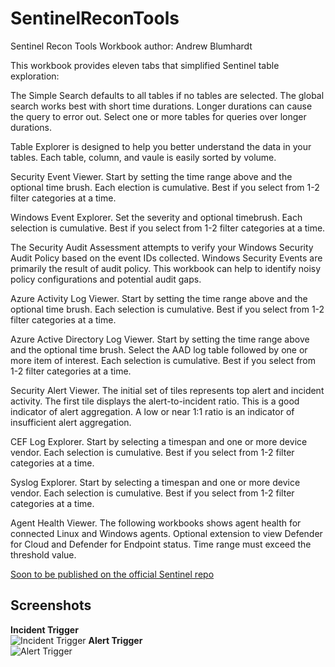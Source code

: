 # SentinelReconTools
Sentinel Recon Tools Workbook
author: Andrew Blumhardt

This workbook provides eleven tabs that simplified Sentinel table exploration:

The Simple Search defaults to all tables if no tables are selected. The global search works best with short time durations. Longer durations can cause the query to error out. Select one or more tables for queries over longer durations.

Table Explorer is designed to help you better understand the data in your tables. Each table, column, and vaule is easily sorted by volume.

Security Event Viewer. Start by setting the time range above and the optional time brush. Each election is cumulative. Best if you select from 1-2 filter categories at a time.

Windows Event Explorer. Set the severity and optional timebrush. Each selection is cumulative. Best if you select from 1-2 filter categories at a time.

The Security Audit Assessment attempts to verify your Windows Security Audit Policy based on the event IDs collected. Windows Security Events are primarily the result of audit policy. This workbook can help to identify noisy policy configurations and potential audit gaps. 

Azure Activity Log Viewer. Start by setting the time range above and the optional time brush. Each selection is cumulative. Best if you select from 1-2 filter categories at a time.

Azure Active Directory Log Viewer. Start by setting the time range above and the optional time brush. Select the AAD log table followed by one or more item of interest. Each selection is cumulative. Best if you select from 1-2 filter categories at a time.

Security Alert Viewer. The initial set of tiles represents top alert and incident activity. The first tile displays the alert-to-incident ratio. This is a good indicator of alert aggregation. A low or near 1:1 ratio is an indicator of insufficient alert aggregation.

CEF Log Explorer. Start by selecting a timespan and one or more device vendor. Each selection is cumulative. Best if you select from 1-2 filter categories at a time.

Syslog Explorer. Start by selecting a timespan and one or more device vendor. Each selection is cumulative. Best if you select from 1-2 filter categories at a time.

Agent Health Viewer. The following workbooks shows agent health for connected Linux and Windows agents. Optional extension to view Defender for Cloud and Defender for Endpoint status. Time range must exceed the threshold value.

[Soon to be published on the official Sentinel repo](https://github.com/Azure/Azure-Sentinel/tree/master/Workbooks)

## Screenshots
**Incident Trigger**<br>
![Incident Trigger](./incident-trigger/images/Get-AD4IoTDeviceCVEs_incident.png)
**Alert Trigger**<br>
![Alert Trigger](./alert-trigger/images/Get-AD4IoTDeviceCVEs_alert.png)
